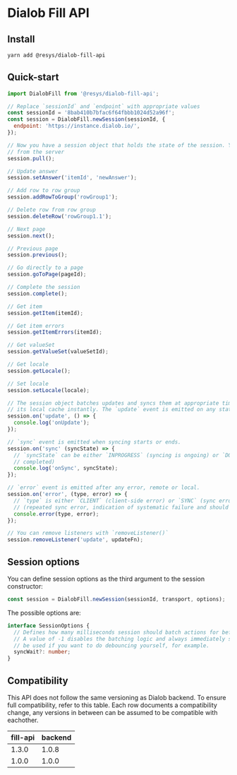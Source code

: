 # Dialob Fill API
## Install
```sh
yarn add @resys/dialob-fill-api
```

## Quick-start
```js
import DialobFill from '@resys/dialob-fill-api';

// Replace `sessionId` and `endpoint` with appropriate values
const sessionId = '8bab410b7bfac6f64fbbb1024d52a96f';
const session = DialobFill.newSession(sessionId, {
  endpoint: 'https://instance.dialob.io/',
});

// Now you have a session object that holds the state of the session. You should first pull data
// from the server
session.pull();

// Update answer
session.setAnswer('itemId', 'newAnswer');

// Add row to row group
session.addRowToGroup('rowGroup1');

// Delete row from row group
session.deleteRow('rowGroup1.1');

// Next page
session.next();

// Previous page
session.previous();

// Go directly to a page
session.goToPage(pageId);

// Complete the session
session.complete();

// Get item
session.getItem(itemId);

// Get item errors
session.getItemErrors(itemId);

// Get valueSet
session.getValueSet(valueSetId);

// Get locale
session.getLocale();

// Set locale
session.setLocale(locale);

// The session object batches updates and syncs them at appropriate times, however, it also updates
// its local cache instantly. The `update` event is emitted on any state change, local or remote.
session.on('update', () => {
  console.log('onUpdate');
});

// `sync` event is emitted when syncing starts or ends.
session.on('sync' (syncState) => {
  // `syncState` can be either `INPROGRESS` (syncing is ongoing) or `DONE` (syncing was successfully
  // completed)
  console.log('onSync', syncState);
});

// `error` event is emitted after any error, remote or local.
session.on('error', (type, error) => {
  // `type` is either `CLIENT` (client-side error) or `SYNC` (sync error) or `SYNC-REPEATED`
  // (repeated sync error, indication of systematic failure and should require user interaction)
  console.error(type, error);
});

// You can remove listeners with `removeListener()`
session.removeListener('update', updateFn);
```

## Session options
You can define session options as the third argument to the session constructor:
```js
const session = DialobFill.newSession(sessionId, transport, options);
```

The possible options are:
```ts
interface SessionOptions {
  // Defines how many milliseconds session should batch actions for before syncing them to server.
  // A value of -1 disables the batching logic and always immediately syncs each action. This can
  // be used if you want to do debouncing yourself, for example.
  syncWait?: number;
}
```

## Compatibility
This API does not follow the same versioning as Dialob backend. To ensure full compatibility, refer
to this table. Each row documents a compatibility change, any versions in between can be assumed to
be compatible with eachother.

| fill-api   | backend  |
| ---------- | -------- |
| 1.3.0      | 1.0.8    |
| 1.0.0      | 1.0.0    |
